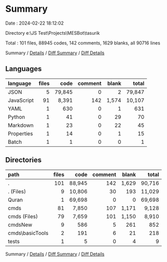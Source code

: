 # Summary

Date : 2024-02-22 18:12:02

Directory e:\\JS Test\\Projects\\MESBot\\tasurik

Total : 101 files,  88945 codes, 142 comments, 1629 blanks, all 90716 lines

Summary / [Details](details.md) / [Diff Summary](diff.md) / [Diff Details](diff-details.md)

## Languages
| language | files | code | comment | blank | total |
| :--- | ---: | ---: | ---: | ---: | ---: |
| JSON | 5 | 79,845 | 0 | 2 | 79,847 |
| JavaScript | 91 | 8,391 | 142 | 1,574 | 10,107 |
| YAML | 1 | 630 | 0 | 1 | 631 |
| Python | 1 | 41 | 0 | 29 | 70 |
| Markdown | 1 | 23 | 0 | 22 | 45 |
| Properties | 1 | 14 | 0 | 1 | 15 |
| Batch | 1 | 1 | 0 | 0 | 1 |

## Directories
| path | files | code | comment | blank | total |
| :--- | ---: | ---: | ---: | ---: | ---: |
| . | 101 | 88,945 | 142 | 1,629 | 90,716 |
| . (Files) | 9 | 10,806 | 30 | 193 | 11,029 |
| Quran | 1 | 69,698 | 0 | 0 | 69,698 |
| cmds | 81 | 7,850 | 107 | 1,171 | 9,128 |
| cmds (Files) | 79 | 7,659 | 101 | 1,150 | 8,910 |
| cmdsNew | 9 | 586 | 5 | 261 | 852 |
| cmds\\basicTools | 2 | 191 | 6 | 21 | 218 |
| tests | 1 | 5 | 0 | 4 | 9 |

Summary / [Details](details.md) / [Diff Summary](diff.md) / [Diff Details](diff-details.md)